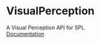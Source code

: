 # VisualPerception
A Visual Perception API for SPL \
[Documentation](https://abrolhus.github.io/VisualPerceptionAPI/)
